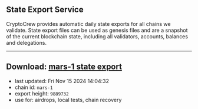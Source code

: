 ## State Export Service
CryptoCrew provides automatic daily state exports for all chains we validate. State export files can be used as genesis files and are a snapshot of the current blockchain state, including all validators, accounts, balances and delegations.

---
**Download: [mars-1 state export](https://dl-eu2.ccvalidators.com/SERVICE/mars/mars-1_export_9889732.json)**
---

- last updated: Fri Nov 15 2024 14:04:32
- chain id: `mars-1`
- export height: `9889732`
- use for: airdrops, local tests, chain recovery
